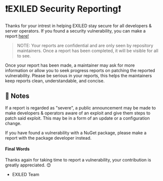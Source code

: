 # ❗EXILED Security Reporting❗
Thanks for your intrest in helping EXILED stay secure for all developers & server operators. If you found a security vulnerability, you can make a report [here!](https://github.com/Exiled-Team/EXILED/security/advisories/new)
> NOTE: Your reports are confidential and are only seen by repository maintainers. Once a report has been completed, it will be visible for all to see.

Once your report has been made, a maintainer may ask for more information or allow you to seek progress reports on patching the reported vulnerability. Please be serious in your reports, this helps the maintainers keep reports clean, understandable, and concise.

## 📓 Notes
If a report is regarded as "severe", a public announcement may be made to make developers & operators aware of an exploit and give them steps to patch said exploit. This may be in a form of an update or a configuration change.

If you have found a vulnerability with a NuGet package, please make a report with the package developer instead.

#### Final Words
Thanks again for taking time to report a vulnerability, your contribution is greatly appreciated. 😊

- EXILED Team
